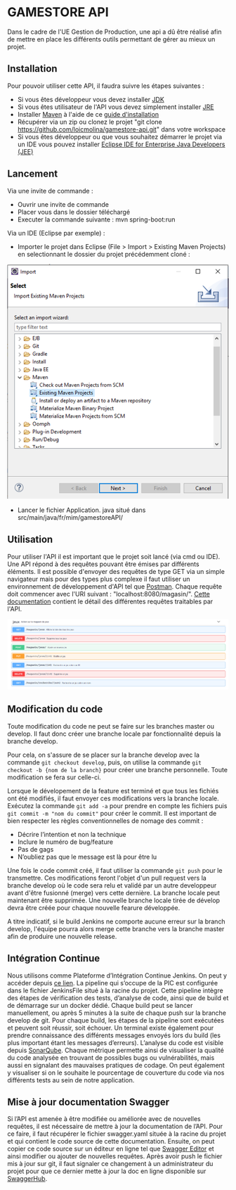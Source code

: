 # GAMESTORE API
Dans le cadre de l'UE Gestion de Production, une api a dû être réalisé 
afin de mettre en place les différents outils permettant de gérer au 
mieux un projet.

## Installation
Pour pouvoir utiliser cette API, il faudra suivre les étapes suivantes :
* Si vous êtes développeur vous devez installer [JDK](https://www.oracle.com/technetwork/java/javase/downloads/jdk8-downloads-2133151.html)
* Si vous êtes utilisateur de l'API vous devez simplement installer [JRE](https://www.oracle.com/technetwork/java/javase/downloads/jre8-downloads-2133155.html)
* Installer [Maven](https://maven.apache.org/download.cgi) à l'aide de ce [guide d'installation](https://maven.apache.org/install.html)
* Récupérer via un zip ou clonez le projet "git clone https://github.com/loicmolina/gamestore-api.git" dans votre workspace
* Si vous êtes développeur ou que vous souhaitez démarrer le projet via un IDE vous pouvez installer [Eclipse IDE for Enterprise Java Developers (JEE)](https://www.eclipse.org/downloads/packages/)

## Lancement

Via une invite de commande :
* Ouvrir une invite de commande
* Placer vous dans le dossier téléchargé
* Executer la commande suivante : mvn spring-boot:run

Via un IDE (Eclipse par exemple) :
* Importer le projet dans Eclipse (File > Import > Existing Maven Projects) en selectionnant le dossier du projet précédemment cloné :

![](/images/CaptureExisting.PNG)
* Lancer le fichier Application. java situé dans src/main/java/fr/mim/gamestoreAPI/

## Utilisation

Pour utiliser l'API il est important que le projet soit lancé (via cmd ou IDE).
Une API répond à des requêtes pouvant être émises par différents éléments. Il est possible d'envoyer des requêtes de type GET via un simple navigateur mais pour des types plus complexe il faut utiliser un environnement de développement d'API tel que [Postman](https://www.getpostman.com/).
Chaque requête doit commencer avec l'URI suivant : "localhost:8080/magasin/". [Cette documentation](https://app.swaggerhub.com/apis-docs/loicmolina1/Gamestore-api/1.0.0) contient le détail des différentes requêtes traitables par l'API.

![](/images/CaptureSwagger.PNG)

## Modification du code

Toute modification du code ne peut se faire sur les branches master ou develop. Il faut donc créer une branche locale par fonctionnalité depuis la branche develop.

Pour cela, on s'assure de se placer sur la branche develop avec la commande `git checkout develop`, puis, on utilise la commande `git checkout -b {nom de la branch}` pour créer une branche personnelle. Toute modification se fera sur celle-ci.

Lorsque le dévelopement de la feature est terminé et que tous les fichiés ont été modifiés, il faut envoyer ces modifications vers la branche locale. Exécutez la commande `git add -a` pour prendre en compte les fichiers puis `git commit -m "nom du commit"` pour créer le commit. Il est important de bien respecter les règles conventionnelles de nomage des commit : 
  * Décrire l’intention et non la technique
  * Inclure le numéro de bug/feature
  * Pas de gags
  * N’oubliez pas que le message est là pour être lu

Une fois le code commit créé, il faut utiliser la commande `git push` pour le transmettre. Ces modifications feront l'objet d'un pull request vers la branche develop où le code sera relu et validé par un autre developpeur avant d'être fusionné (merge) vers cette dernière. La branche locale peut maintenant être supprimée. Une nouvelle branche locale tirée de dévelop devra être créée pour chaque nouvelle fearure développée.

A titre indicatif, si le build Jenkins ne comporte aucune erreur sur la branch develop, l'équipe pourra alors merge cette branche vers la branche master afin de produire une nouvelle release.

## Intégration Continue

Nous utilisons comme Plateforme d’Intégration Continue Jenkins. On peut y accéder depuis [ce lien](http://vps575474.ovh.net:8080/). La pipeline qui s’occupe de la PIC est configurée dans le fichier JenkinsFile situé à la racine du projet. Cette pipeline intègre des étapes de vérification des tests, d’analyse de code, ainsi que de build et de démarrage sur un docker dédié.
Chaque build peut se lancer manuellement, ou après 5 minutes à la suite de chaque push sur la branche develop de git. Pour chaque build, les étapes de la pipeline sont exécutées et peuvent soit réussir, soit échouer. Un terminal existe également pour prendre connaissance des différents messages envoyés lors du build (les plus important étant les messages d’erreurs).
L’analyse du code est visible depuis [SonarQube](http://51.38.48.230:9000/dashboard?id=fr.mim%3Agamestore-API). Chaque métrique permette ainsi de visualiser la qualité du code analysée en trouvant de possibles bugs ou vulnérabilités, mais aussi en signalant des mauvaises pratiques de codage. On peut également y visualiser si on le souhaite le pourcentage de couverture du code via nos différents tests au sein de notre application.


## Mise à jour documentation Swagger

Si l’API est amenée à être modifiée ou améliorée avec de nouvelles requêtes, il est nécessaire de mettre à jour la documentation de l’API. Pour ce faire, il faut récupérer le fichier swagger.yaml située à la racine du projet et qui contient le code source de cette documentation. Ensuite, on peut copier ce code source sur un éditeur en ligne tel que [Swagger Editor](https://editor.swagger.io/) et ainsi modifier ou ajouter de nouvelles requêtes.
Après avoir push le fichier mis à jour sur git, il faut signaler ce changement à un administrateur du projet pour que ce dernier mette à jour la doc en ligne disponible sur [SwaggerHub](https://app.swaggerhub.com/apis-docs/loicmolina1/Gamestore-api/1.0.0).
